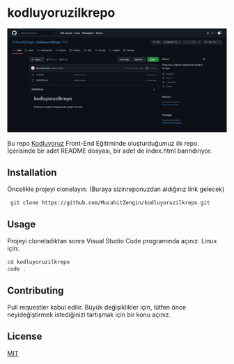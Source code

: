 # kodluyoruzilkrepo

![projem](/projem.png "proje")

Bu repo [Kodluyoruz](https://www.kodluyoruz.org/) Front-End Eğitiminde oluşturduğumuz ilk repo. İçerisinde bir adet README dosyası, bir adet de index.html barındırıyor.

## Installation
Öncelikle projeyi clonelayın. (Buraya sizinreponuzdan aldığınız link gelecek)

```
 git clone https://github.com/MucahitZengin/kodluyoruzilkrepo.git
```

## Usage
Projeyi cloneladıktan sonra Visual Studio Code programında açınız.
Linux için:

```
cd kodluyoruzilkrepo
code .
```

## Contributing
Pull requestler kabul edilir. Büyük değişiklikler için, lütfen önce neyideğiştirmek istediğinizi tartışmak için bir konu açınız.

## License
[MIT](https://choosealicense.com/licenses/mit/)
